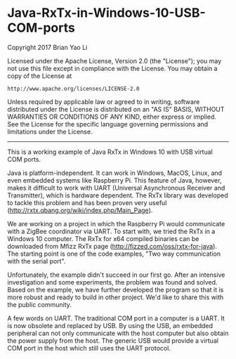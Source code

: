 # Java-RxTx-in-Windows-10-USB-COM-ports
Copyright 2017 Brian Yao Li

Licensed under the Apache License, Version 2.0 (the "License");
you may not use this file except in compliance with the License.
You may obtain a copy of the License at

    http://www.apache.org/licenses/LICENSE-2.0

Unless required by applicable law or agreed to in writing, software
distributed under the License is distributed on an "AS IS" BASIS,
WITHOUT WARRANTIES OR CONDITIONS OF ANY KIND, either express or implied.
See the License for the specific language governing permissions and
limitations under the License.

----------------
This is a working example of Java RxTx in Windows 10 with USB virtual COM ports.

Java is platform-independent. It can work in Windows, MacOS, Linux, and even embedded systems like Raspberry Pi. This feature of Java, however, makes it difficult to work with UART (Universal Asynchronous Receiver and Transmitter), which is hardware dependent. The RxTx library was developed to tackle this problem and has been proven very useful (http://rxtx.qbang.org/wiki/index.php/Main_Page).

We are working on a project in which the Raspberry Pi would communicate with a ZigBee coordinator via UART. To start with, we tried the RxTx in a Windows 10 computer. The RxTx for x64 compiled binaries can be downloaded from Mfizz RxTx page (http://fizzed.com/oss/rxtx-for-java). The starting point is one of the code examples, "Two way communication with the serial port".

Unfortunately, the example didn't succeed in our first go. After an intensive investigation and some experiments, the problem was found and solved. Based on the example, we have further developed the program so that it is more robust and ready to build in other project. We'd like to share this with the public community.

A few words on UART. The traditional COM port in a computer is a UART. It is now obsolete and replaced by USB. By using the USB, an embedded peripheral can not only communicate with the host computer but also obtain the power supply from the host. The generic USB would provide a virtual COM port in the host which still uses the UART protocol.
